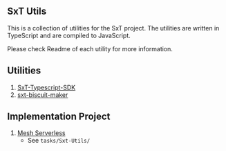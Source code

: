 ## SxT Utils
This is a collection of utilities for the SxT project. The utilities are written in TypeScript and are compiled to JavaScript.

Please check Readme of each utility for more information.

## Utilities
1. [SxT-Typescript-SDK](./packages/SxT-Typescript-SDK/README.md)
2. [sxt-biscuit-maker](./packages/sxt-biscuit-maker/README.md)

## Implementation Project
1. [Mesh Serverless](https://github.com/instruxi-io/mesh-serverless)
   - See `tasks/Sxt-Utils/`
